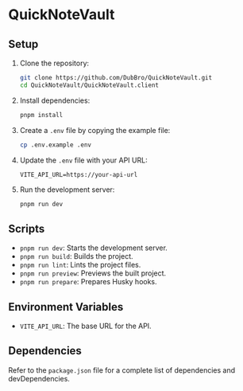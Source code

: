 # QuickNoteVault

## Setup

1. Clone the repository:
    ```bash
    git clone https://github.com/DubBro/QuickNoteVault.git
    cd QuickNoteVault/QuickNoteVault.client
    ```

2. Install dependencies:
    ```bash
    pnpm install
    ```

3. Create a `.env` file by copying the example file:
    ```bash
    cp .env.example .env
    ```

4. Update the `.env` file with your API URL:
    ```env
    VITE_API_URL=https://your-api-url
    ```

5. Run the development server:
    ```bash
    pnpm run dev
    ```

## Scripts

- `pnpm run dev`: Starts the development server.
- `pnpm run build`: Builds the project.
- `pnpm run lint`: Lints the project files.
- `pnpm run preview`: Previews the built project.
- `pnpm run prepare`: Prepares Husky hooks.

## Environment Variables

- `VITE_API_URL`: The base URL for the API.

## Dependencies

Refer to the `package.json` file for a complete list of dependencies and devDependencies.
